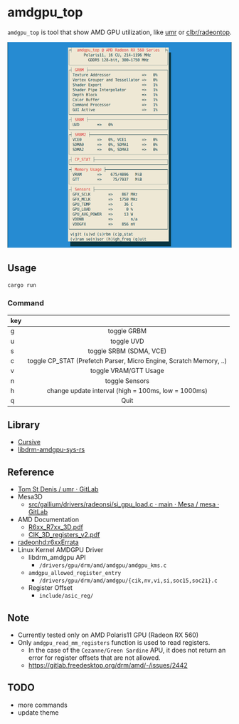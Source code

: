 # amdgpu\_top
`amdgpu_top` is tool that show AMD GPU utilization, like [umr](https://gitlab.freedesktop.org/tomstdenis/umr/) or [clbr/radeontop](https://github.com/clbr/radeontop).  

![amdgpu_top screenshot](/docs/ss0.png)

## Usage
```
cargo run
```

### Command
| key |                                     |
| :-- | :---------------------------------: |
| g   | toggle GRBM                         |
| u   | toggle UVD                          |
| s   | toggle SRBM (SDMA, VCE)             |
| c   | toggle CP_STAT (Prefetch Parser, Micro Engine, Scratch Memory, ..) |
| v   | toggle VRAM/GTT Usage               |
| n   | toggle Sensors                      |
| h   | change update interval (high = 100ms, low = 1000ms) |
| q   | Quit                                |

## Library
 * [Cursive](https://github.com/gyscos/cursive)
 * [libdrm-amdgpu-sys-rs](https://github.com/Umio-Yasuno/libdrm-amdgpu-sys-rs)

## Reference
 * [Tom St Denis / umr · GitLab](https://gitlab.freedesktop.org/tomstdenis/umr/)
 * Mesa3D
    * [src/gallium/drivers/radeonsi/si_gpu_load.c · main · Mesa / mesa · GitLab](https://gitlab.freedesktop.org/mesa/mesa/-/blob/main/src/gallium/drivers/radeonsi/si_gpu_load.c)
 * AMD Documentation
    * [R6xx_R7xx_3D.pdf](https://developer.amd.com/wordpress/media/2013/10/R6xx_R7xx_3D.pdf)
    * [CIK_3D_registers_v2.pdf](http://developer.amd.com/wordpress/media/2013/10/CIK_3D_registers_v2.pdf)
 * [radeonhd:r6xxErrata](https://www.x.org/wiki/radeonhd:r6xxErrata/)
 * Linux Kernel AMDGPU Driver
    * libdrm_amdgpu API
        * `/drivers/gpu/drm/amd/amdgpu/amdgpu_kms.c`
    * `amdgpu_allowed_register_entry`
        * `/drivers/gpu/drm/amd/amdgpu/{cik,nv,vi,si,soc15,soc21}.c`
    * Register Offset
        * `include/asic_reg/`

## Note
 * Currently tested only on AMD Polaris11 GPU (Radeon RX 560)
 * Only `amdgpu_read_mm_registers` function is used to read registers.
    * In the case of the `Cezanne/Green Sardine` APU, it does not return an error for register offsets that are not allowed.
    * <https://gitlab.freedesktop.org/drm/amd/-/issues/2442>

## TODO
 * more commands
 * update theme
